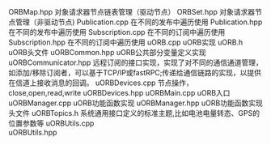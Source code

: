 ORBMap.hpp           对象请求器节点链表管理（驱动节点） 
ORBSet.hpp           对象请求器节点管理（非驱动节点)
Publication.cpp      在不同的发布中遍历使用 
Publication.hpp      在不同的发布中遍历使用 
Subscription.cpp     在不同的订阅中遍历使用 
Subscription.hpp     在不同的订阅中遍历使用
uORB.cpp             uORB实现
uORB.h               uORB头文件
uORBCommon.hpp       uORB公共部分变量定义实现
uORBCommunicator.hpp 远程订阅的接口实现，实现了对不同的通信通道管理，如添加/移除订阅者，可以基于TCP/IP或fastRPC;传递给通信链路的实现，以提供在信道上接收消息的回调。 
uORBDevices.cpp      节点操作，close,open,read,write 
uORBDevices.hpp 
uORBMain.cpp         uORB入口
uORBManager.cpp      uORB功能函数实现
uORBManager.hpp      uORB功能函数实现头文件 
uORBTopics.h         系统通用接口定义的标准主题,比如电池电量转态、GPS的位置参数等 
uORBUtils.cpp        
uORBUtils.hpp